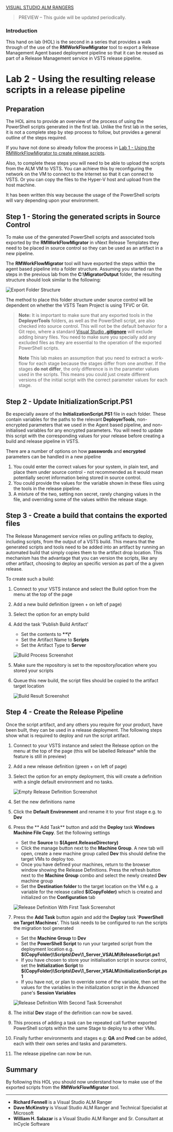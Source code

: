 [VISUAL STUDIO ALM RANGERS](http://aka.ms/vsaraboutus)
> PREVIEW – This guide will be updated periodically.

### Introduction ###

This hand on lab (HOL) is the second in a series that provides a walk through of the use of the **RMWorkFlowMigrator** tool to export a Release Management Agent based deployment pipeline so that it can be reused as part of a Release Management service in VSTS release pipeline.

# Lab 2 - Using the resulting release scripts in a release pipeline #
 
## Preparation ##
The HOL aims to provide an overview of the process of using the PowerShell scripts generated in the first lab. Unlike the first lab in the series, it is not a complete step by step process to follow, but provides a general outline of the steps required. 

If you have not done so already follow the process in [Lab 1 - Using the RMWorkFlowMigrator to create release scripts](Lab-1-Using-the-RMWorkFlowMigrator-to-create-release-scripts.md).

Also, to complete these steps you will need to be able to upload the scripts from the ALM VM to VSTS.  You can achieve this by reconfiguring the network on the VM to connect to the Internet so that it can connect to VSTS. Or you can copy the files to the Hyper-V host and upload from the host machine.

It has been written this way because the usage of the PowerShell scripts will vary depending upon your environment.
    
## Step 1 - Storing the generated scripts in Source Control 
To make use of the generated PowerShell scripts and associated tools exported by the **RMWorkFlowMigrator** in vNext Release Templates they need to be placed in source control so they can be used as an artifact in a new pipeline.

The **RMWorkFlowMigrator** tool will have exported the steps within the agent based pipeline into a folder structure.  Assuming you started ran the steps in the previous lab from the **C:\MigratorOutput** folder, the resulting structure should look similar to the following: 

![Export Folder Structure](Images/HOLScreenShot7.png)
 
The method to place this folder structure under source control  will be dependent on whether the VSTS Team Project is using TFVC or Git. 

> **Note:** It is important to make sure that any exported tools in the **DeployerTools** folders, as well as the PowerShell script, are also checked into source control. This will not be the default behavior for a Git repo, where a standard [Visual Studio **.gitignore**](https://github.com/github/gitignore/blob/master/VisualStudio.gitignore) will exclude adding binary files. You need to make sure you specially add any excluded files as they are essential to the operation of the exported PowerShell scripts.
>
> **Note** This lab makes an assumption that you need to extract a work-flow for each stage because the stages differ from one another. If the stages **do not differ**, the only difference is in the parameter values used in the scripts.  This means you could just create different versions of the initial script with the correct parameter values for each stage.

## Step 2 - Update **InitializationScript.PS1**
Be especially aware of the **InitializationScript.PS1** file in each folder. These contain variables for the paths to the relevant **DeployerTools**,  non-encrypted parameters that we used in the Agent based pipeline, and non-initialised variables for any encrypted parameters. 
You will need to update this script with the corresponding values for your release before creating a build and release pipeline in VSTS. 

There are a number of options on how **passwords** and **encrypted** parameters can be handled in a new pipeline

1. You could enter the correct values for your system, in plain text, and place them under source control - not recommended as it would mean potentially secret information being stored in source control.
1. You could provide the values for the variable shown in these files using the tools in the release pipeline.
1. A mixture of the two, setting non secret, rarely changing values in the file, and overriding some of the values within the release stage.

## Step 3 - Create a build that contains the exported files 
The Release Management service relies on pulling artifacts to deploy, including scripts, from the output of a VSTS build. This means that the generated scripts and tools need to be added into an artifact by running an automated build that simply copies them to the artifact drop location. This mechanism has the advantage that you can version the scripts, like any other artifact, choosing to deploy an specific version as part of the a given release.
		
To create such a build:

1. Connect to your VSTS instance and select the Build option from the menu at the top of the page
1. Add a new build definition (green + on left of page)
1. Select the option for an empty build
1. Add the task 'Publish Build Artifact'
	-  Set the contents to **\*\*\\\***
	-  Set the Artifact Name to **Scripts**
	-  Set the Artifact Type to **Server**
	
    ![Build Process Screenshot](Images/HOLScreenShot2.png)
	
1. Make sure the repository is set to the repository/location where you stored your scripts
1. Queue this new build, the script files should be copied to the artifact target location

    ![Build Result Screenshot](Images/HOLScreenShot3.png)
 
## Step 4 - Create the Release Pipeline 
Once the script artifact, and any others you require for your product, have been built, they can be used in a release deployment. The following steps show what is required to deploy and run the script artifact.

1. Connect to your VSTS instance and select the Release option on the menu at the top of the page (this will be labelled Release* while the feature is still in preview)
1. Add a new release definition (green + on left of page)
1. Select the option for an empty deployment, this will create a definition with a single default environment and no tasks.

    ![Empty Release Definition Screenshot](Images/HOLScreenShot4.png)
	
1.	Set the new definitions name
1.  Click the **Default Environment** and rename it to your first stage e.g. to **Dev**
1.  Press the ** Add Task** button and add the **Deploy** task **Windows Machine File Copy**. Set the following settings
	- Set the **Source** to **$(Agent.ReleaseDirectory)**
	- Click the manage button next to the **Machine Group**. A new tab will open, create a new machine group called **Dev** this should define the target VMs to deploy too.
	- Once you have defined your machines, return to the browser window showing the Release Definitions. Press the refresh button next to the **Machine Group** combo and select the newly created **Dev** machine group
	- Set the **Destination folder** to the target location on the VM e.g. a variable for the release called **$(CopyFolder)** which is created and initialized on the **Configuration** tab
	
    ![Release Definition With First Task Screenshot](Images/HOLScreenShot5.png)
	
1.  Press the **Add Task** button again and add the **Deploy** task '**PowerShell on Target Machines**'. This task needs to be configured to run the scripts the migration tool generated
	- Set the **Machine Group** to **Dev**
	- Set the **PowerShell Script** to run your targeted script from the deployment location e.g. **$(CopyFolder)\Scripts\Dev\1_Server_VSALM\ReleaseScript.ps1**
	- If you have chosen to store your initialisation script in source control, set the **Initialization Script** to **$(CopyFolder)\Scripts\Dev\1_Server_VSALM\InitializationScript.ps1**
	- If you have not, or plan to override some of the variable, then set the values for the variables in the initialization script in the Advanced pane's **Session Variables**  
	
    ![Release Definition With Second Task Screenshot](Images/HOLScreenShot6.png)
	
1.  The initial **Dev** stage of the definition can now be saved.
1.  This process of adding a task can be repeated call further exported PowerShell scripts within the same Stage to deploy to a other VMs.
1.  Finally further environments and stages e.g: **QA** and **Prod** can be added, each with their own series and tasks and parameters.
1.  The release pipeline can now be run.

## Summary 
By following this HOL you should now understand how to make use of the exported scripts from the **RMWorkFlowMigrator** tool.

---
- **Richard Fennell** is a Visual Studio ALM Ranger 
- **Dave McKinstry** is Visual Studio ALM Ranger and Technical Specialist at Microsoft
- **William H. Salazar** is a Visual Studio ALM Ranger and Sr. Consultant at InCycle Software

